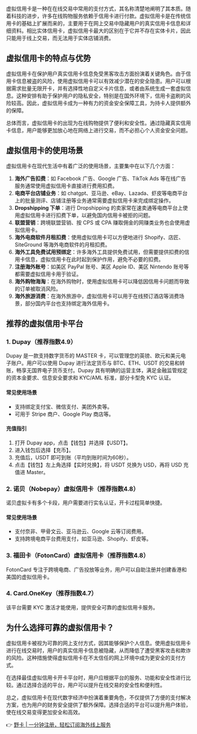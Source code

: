 虚拟信用卡是一种在在线交易中常用的支付方式，其名称清楚地阐明了其本质。随着科技的进步，许多在线购物服务依赖于信用卡进行付款。虚拟信用卡是在传统信用卡的基础上扩展而来的，主要用于在网上交易中隐藏用户的真实信用卡信息和详细资料。相比实体信用卡，虚拟信用卡最大的区别在于它并不存在实体卡片，因此只能用于线上交易，而无法用于实体店铺消费。

## 虚拟信用卡的特点与优势

虚拟信用卡在保护用户真实信用卡信息免受黑客攻击方面扮演着关键角色。由于信用卡信息被盗的风险，使用虚拟信用卡可以有效减少潜在的安全隐患。用户可以根据需求批量无限开卡，并有选择性地自定义卡片信息，或者由系统生成一套虚拟信息。这种安排有助于保护用户的隐私安全，特别是在国外环境下，信用卡盗刷的风险较高。因此，虚拟信用卡成为一种有力的资金安全保障工具，为持卡人提供额外的保障。

总体而言，虚拟信用卡的出现为在线购物提供了便利和安全性。通过隐藏真实信用卡信息，用户能够更加放心地在网络上进行交易，而不必担心个人资金安全问题。

## 虚拟信用卡的使用场景

虚拟信用卡在现代生活中有着广泛的使用场景，主要集中在以下几个方面：

1. **海外广告扣费**：如 Facebook 广告、Google 广告、TikTok Ads 等在线广告服务通常使用虚拟信用卡直接进行费用扣费。
2. **电商平台店铺业务**：如 chatgpt、亚马逊、eBay、Lazada、虾皮等电商平台上的批量测评、店铺注册等业务通常需要虚拟信用卡来完成绑定操作。
3. **Dropshipping 下单**：进行 Dropshipping 的卖家常在速卖通等电商平台上使用虚拟信用卡进行扣费下单，以避免国内信用卡被拒的问题。
4. **联盟营销**：跨境联盟营销、按 CPS 或 CPA 赚取佣金的网赚类业务也会使用虚拟信用卡。
5. **海外电商软件月租扣费**：使用虚拟信用卡可以方便地进行 Shopify、店匠、SiteGround 等海外电商软件的月租扣费。
6. **海外工具免费试用预绑定**：许多海外工具提供免费试用，但需要提供扣费的信用卡信息，虚拟信用卡在此时起到保护作用，避免不必要的扣费。
7. **注册海外账号**：如美区 PayPal 账号、美区 Apple ID、美区 Nintendo 账号等都需要虚拟信用卡用于验证。
8. **海外购物海淘**：在海外购物时，使用虚拟信用卡可以降低因信用卡问题而导致的订单被取消风险。
9. **海外旅游消费**：在海外旅游中，虚拟信用卡可以用于在线预订酒店等消费场景，部分国内平台也支持绑定海外信用卡。

## 推荐的虚拟信用卡平台

### 1. Dupay（推荐指数4.9）
Dupay 是一款支持数字货币的 MASTER 卡，可以管理您的英镑、欧元和美元电子账户。用户可以使用 Dupay 进行法定货币与 BTC、ETH、USDT 的交易和转账，畅享无国界电子货币支付。Dupay 具有明确的运营主体，满足金融监管规定的资本金要求、信息安全要求和 KYC/AML 标准，部分卡型免 KYC 认证。

#### 常见使用场景
- 支持绑定支付宝、微信支付、美团外卖等。
- 可用于 Stripe 商户、Google Play 商店等。

#### 充值指引
1. 打开 Dupay app，点击【钱包】并选择【USDT】。
2. 进入钱包后选择【充币】。
3. 充值后，USDT 即可到账（平均到账时间为60秒）。
4. 点击【钱包】左上角选择【实时兑换】，将 USDT 兑换为 USD，再将 USD 充值进 Master。

### 2. 诺贝（Nobepay）虚拟信用卡（推荐指数4.8）
诺贝虚拟卡有多个卡段，用户需要进行实名认证，开卡过程简单快捷。

#### 常见使用场景
- 支付奈非、甲骨文云、亚马逊云、Google 云等订阅费用。
- 支持跨境电商平台费用支付，如亚马逊、Shopify、虾皮等。

### 3. 福田卡（FotonCard）虚拟信用卡（推荐指数4.8）
FotonCard 专注于跨境电商、广告投放等业务，用户可以自助注册并创建香港和美国的虚拟信用卡。

### 4. Card.OneKey（推荐指数4.7）
该平台需要 KYC 激活才能使用，提供安全可靠的虚拟信用卡服务。

## 为什么选择可靠的虚拟信用卡？

虚拟信用卡被视为可靠的网上支付方式，因其能够保护个人信息。使用虚拟信用卡进行在线交易时，用户的真实信用卡信息被隐藏，从而降低了遭受黑客攻击和欺诈的风险。这种措施使得虚拟信用卡在不太信任的网上环境中成为更安全的支付方式。

在选择最佳虚拟信用卡开卡平台时，用户应根据平台的服务、功能和安全性进行比较。通过选择合适的平台，用户可以提升在线交易的安全性和便利性。

总之，虚拟信用卡在现代数字经济中扮演着重要角色，不仅提供了方便的支付解决方案，也为用户的财务安全提供了额外保障。选择合适的平台可以提升用户体验，使在线交易变得更加安全和高效。

👉 [野卡 | 一分钟注册，轻松订阅海外线上服务](https://bit.ly/bewildcard)